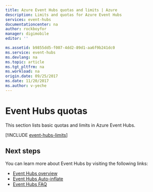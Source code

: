 ```yaml
---
title: Azure Event Hubs quotas and limits | Azure
description: Limits and quotas for Azure Event Hubs
services: event-hubs
documentationcenter: na
author: rockboyfor
manager: digimobile
editor: ''

ms.assetid: b9855dd5-f007-4dd2-89d1-aa6f9b241dc0
ms.service: event-hubs
ms.devlang: na
ms.topic: article
ms.tgt_pltfrm: na
ms.workload: na
origin.date: 09/25/2017
ms.date: 11/20/2017
ms.author: v-yeche
---
```

# Event Hubs quotas
This section lists basic quotas and limits in Azure Event Hubs.

[!INCLUDE [event-hubs-limits](../../includes/event-hubs-limits.md)]

## Next steps
You can learn more about Event Hubs by visiting the following links:

* [Event Hubs overview](event-hubs-what-is-event-hubs.md)
* [Event Hubs Auto-inflate](event-hubs-auto-inflate.md)
* [Event Hubs FAQ](event-hubs-faq.md)

<!--Not Available the parent file of includes file of event-hubs-limits.md-->
<!--ms.date:11/20/2017-->
<!--Update_Description: update link-->